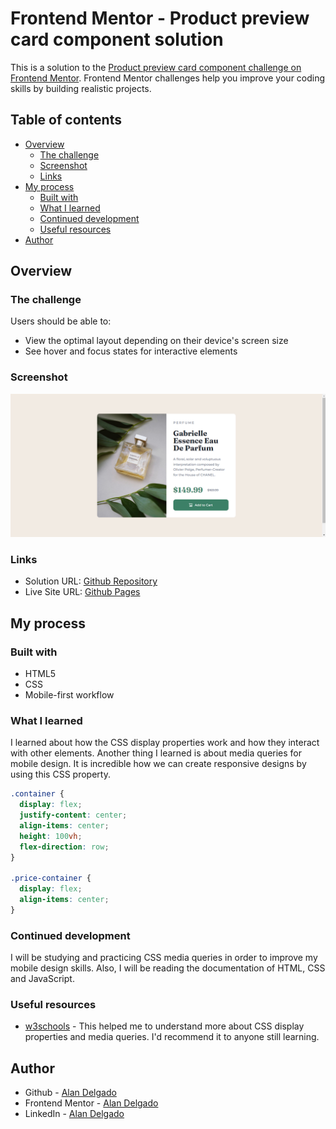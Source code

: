 # Frontend Mentor - Product preview card component solution

This is a solution to the [Product preview card component challenge on Frontend Mentor](https://www.frontendmentor.io/challenges/product-preview-card-component-GO7UmttRfa). Frontend Mentor challenges help you improve your coding skills by building realistic projects.

## Table of contents

- [Overview](#overview)
  - [The challenge](#the-challenge)
  - [Screenshot](#screenshot)
  - [Links](#links)
- [My process](#my-process)
  - [Built with](#built-with)
  - [What I learned](#what-i-learned)
  - [Continued development](#continued-development)
  - [Useful resources](#useful-resources)
- [Author](#author)

## Overview

### The challenge

Users should be able to:

- View the optimal layout depending on their device's screen size
- See hover and focus states for interactive elements

### Screenshot

![](./images/mySolution.png)

### Links

- Solution URL: [Github Repository](https://github.com/AlanJVD/Product-card-component)
- Live Site URL: [Github Pages](https://alanjvd.github.io/Product-card-component/)

## My process

### Built with

- HTML5
- CSS
- Mobile-first workflow

### What I learned

I learned about how the CSS display properties work and how they interact with other elements. Another thing I learned is about media queries for mobile design. It is incredible how we can create responsive designs by using this CSS property.

```css
.container {
  display: flex;
  justify-content: center;
  align-items: center;
  height: 100vh;
  flex-direction: row;
}

.price-container {
  display: flex;
  align-items: center;
}
```

### Continued development

I will be studying and practicing CSS media queries in order to improve my mobile design skills. Also, I will be reading the documentation of HTML, CSS and JavaScript.

### Useful resources

- [w3schools](https://www.w3schools.com/) - This helped me to understand more about CSS display properties and media queries. I'd recommend it to anyone still learning.

## Author

- Github - [Alan Delgado](https://github.com/AlanJVD)
- Frontend Mentor - [Alan Delgado](https://www.frontendmentor.io/profile/AlanJVD)
- LinkedIn - [Alan Delgado](https://www.linkedin.com/in/alan-delgado-528629256/)
